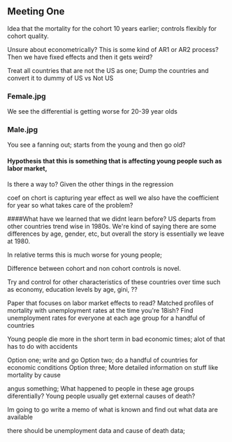 ## Meeting One
Idea that the mortality for the cohort 10 years earlier; controls flexibly for cohort quality.

Unsure about econometrically? This is some kind of AR1 or AR2 process?
Then we have fixed effects and then it gets weird?

Treat all countries that are not the US as one; Dump the countries and convert it to dummy of US vs Not US

### Female.jpg
We see the differential is getting worse for 20-39 year olds


### Male.jpg
You see a fanning out; starts from the young and then go old?

#### Hypothesis that this is something that is affecting young people such as labor market,

Is there a way to? Given the other things in the regression

coef on chort is capturing year effect as well
we also have the coefficient for year so what takes care of the problem?


####What have we learned that we didnt learn before?
US departs from other countries trend wise in 1980s. We're kind of saying there are some differences by age, gender, etc, but overall the story is essentially we leave at 1980.

In relative terms this is much worse for young people;

Difference between cohort and non cohort controls is novel.

Try and control for other characteristics of these countries over time such as
economy, education levels by age, gini, ??

Paper that focuses on labor market effects to read? Matched profiles of mortality with unemployment rates at the time you're 18ish? Find unemployment rates for everyone at each age group for a handful of countries

Young people die more in the short term in bad economic times; alot of that has to do with accidents  

Option one; write and go
Option two; do a handful of countries for economic conditions
Option three; More detailed information on stuff like mortality by cause

angus something;
What happened to people in these age groups diferentially?
Young people usually get external causes of death?

Im going to go write a memo of what is known and find out what data are available

there should be unemployment data and cause of death data;
